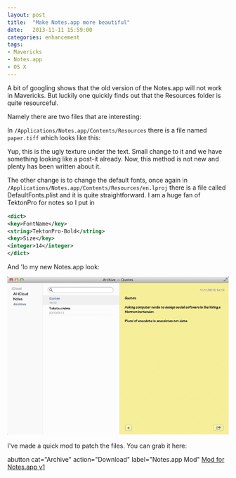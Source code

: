 ```yaml
---
layout: post
title:  "Make Notes.app more beautiful"
date:   2013-11-11 15:59:00
categories: enhancement
tags:
- Mavericks
- Notes.app
- OS X
---
```



A bit of googling shows that the old version of the Notes.app will not work in Mavericks. But luckily one quickly finds out that the Resources folder is quite resourceful.

Namely there are two files that are interesting:

In `/Applications/Notes.app/Contents/Resources` there is a file named `paper.tiff` which looks like this:

Yup, this is the ugly texture under the text. Small change to it and we have something looking like a post-it already. Now, this method is not new and plenty has been written about it.

The other change is to change the default fonts, once again in `/Applications/Notes.app/Contents/Resources/en.lproj` there is a file called DefaultFonts.plist and it is quite straightforward. I am a huge fan of TektonPro for notes so I put in

```xml
<dict>
<key>FontName</key>
<string>TektonPro-Bold</string>
<key>Size</key>
<integer>14</integer>
</dict>
```


And 'lo my new Notes.app look:

[![Updated look of Notes.app][1]][1]

I've made a quick mod to patch the files. You can grab it here:

abutton cat="Archive" action="Download" label="Notes.app Mod"
[Mod for Notes.app v1][2]

 [1]: /images/Notes.app.png
 [2]: /files/Notes.app-Mod-v1.zip

